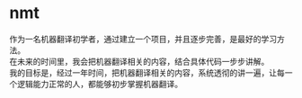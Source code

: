 # nmt
作为一名机器翻译初学者，通过建立一个项目，并且逐步完善，是最好的学习方法。<br>
在未来的时间里，我会把机器翻译相关的内容，结合具体代码一步步讲解。<br>
我的目标是，经过一年时间，把机器翻译相关的内容，系统透彻的讲一遍，让每一个逻辑能力正常的人，都能够初步掌握机器翻译。

